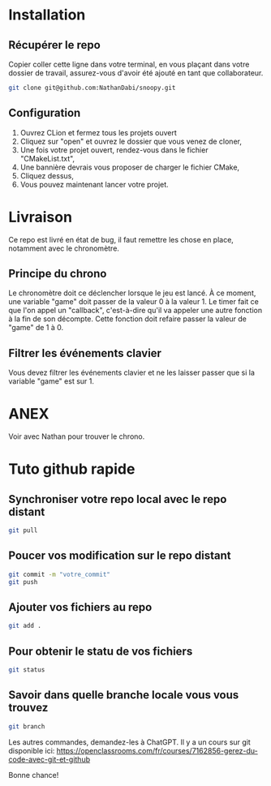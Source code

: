 # Installation
## Récupérer le repo
Copier coller cette ligne dans votre terminal, en vous plaçant dans votre dossier de travail, assurez-vous d'avoir été ajouté en tant que collaborateur.
```bash
git clone git@github.com:NathanDabi/snoopy.git
```

## Configuration
1.  Ouvrez CLion et fermez tous les projets ouvert
2. Cliquez sur "open" et ouvrez le dossier que vous venez de cloner,
3. Une fois votre projet ouvert, rendez-vous dans le fichier "CMakeList.txt",
4. Une bannière devrais vous proposer de charger le fichier CMake,
5. Cliquez dessus,
6. Vous pouvez maintenant lancer votre projet.

# Livraison
Ce repo est livré en état de bug, il faut remettre les chose en place, notamment avec le chronomètre.
## Principe du chrono
Le chronomètre doit ce déclencher lorsque le jeu est lancé. À ce moment, une variable "game" doit passer de la valeur 0 à la valeur 1.
Le timer fait ce que l'on appel un "callback", c'est-à-dire qu'il va appeler une autre fonction à la fin de son décompte. Cette fonction doit refaire passer la valeur de "game" de 1 à 0.

## Filtrer les événements clavier
Vous devez filtrer les événements clavier et ne les laisser passer que si la variable "game" est sur 1.

# ANEX
Voir avec Nathan pour trouver le chrono.

# Tuto github rapide
## Synchroniser votre repo local avec le repo distant
```bash
git pull
```

## Poucer vos modification sur le repo distant
```bash
git commit -m "votre_commit"
git push
```

## Ajouter vos fichiers au repo
```bash
git add .
```

## Pour obtenir le statu de vos fichiers
```bash
git status
```

## Savoir dans quelle branche locale vous vous trouvez
```bash
git branch
```

Les autres commandes, demandez-les à ChatGPT. Il y a un cours sur git disponible ici:
<https://openclassrooms.com/fr/courses/7162856-gerez-du-code-avec-git-et-github>

Bonne chance!
